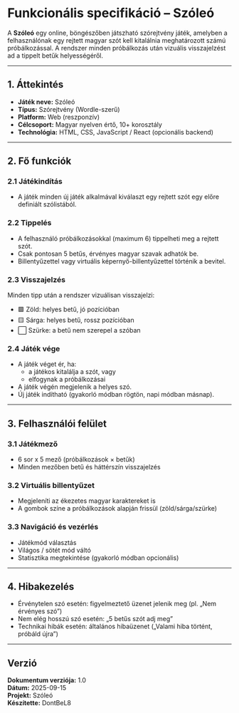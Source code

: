 # Funkcionális specifikáció – Szóleó

A **Szóleó** egy online, böngészőben játszható szórejtvény játék, amelyben a felhasználónak egy rejtett magyar szót kell kitalálnia meghatározott számú próbálkozással. A rendszer minden próbálkozás után vizuális visszajelzést ad a tippelt betűk helyességéről.

---

## 1. Áttekintés

- **Játék neve:** Szóleó
- **Típus:** Szórejtvény (Wordle-szerű)
- **Platform:** Web (reszponzív)
- **Célcsoport:** Magyar nyelven értő, 10+ korosztály
- **Technológia:** HTML, CSS, JavaScript / React (opcionális backend)

---

## 2. Fő funkciók

### 2.1 Játékindítás
- A játék minden új játék alkalmával kiválaszt egy rejtett szót egy előre definiált szólistából.

### 2.2 Tippelés
- A felhasználó próbálkozásokkal (maximum 6) tippelheti meg a rejtett szót.
- Csak pontosan 5 betűs, érvényes magyar szavak adhatók be.
- Billentyűzettel vagy virtuális képernyő-billentyűzettel történik a bevitel.

### 2.3 Visszajelzés
Minden tipp után a rendszer vizuálisan visszajelzi:
- 🟩 Zöld: helyes betű, jó pozícióban
- 🟨 Sárga: helyes betű, rossz pozícióban
- ⬜️ Szürke: a betű nem szerepel a szóban

### 2.4 Játék vége
- A játék véget ér, ha:
  - a játékos kitalálja a szót, vagy
  - elfogynak a próbálkozásai
- A játék végén megjelenik a helyes szó.
- Új játék indítható (gyakorló módban rögtön, napi módban másnap).

---

## 3. Felhasználói felület

### 3.1 Játékmező
- 6 sor x 5 mező (próbálkozások × betűk)
- Minden mezőben betű és háttérszín visszajelzés

### 3.2 Virtuális billentyűzet
- Megjeleníti az ékezetes magyar karaktereket is
- A gombok színe a próbálkozások alapján frissül (zöld/sárga/szürke)

### 3.3 Navigáció és vezérlés
- Játékmód választás
- Világos / sötét mód váltó
- Statisztika megtekintése (gyakorló módban opcionális)

---

## 4. Hibakezelés

- Érvénytelen szó esetén: figyelmeztető üzenet jelenik meg (pl. „Nem érvényes szó”)
- Nem elég hosszú szó esetén: „5 betűs szót adj meg”
- Technikai hibák esetén: általános hibaüzenet („Valami hiba történt, próbáld újra”)

---

## Verzió

**Dokumentum verziója:** 1.0  
**Dátum:** 2025-09-15  
**Projekt:** Szóleó  
**Készítette:** DontBeL8